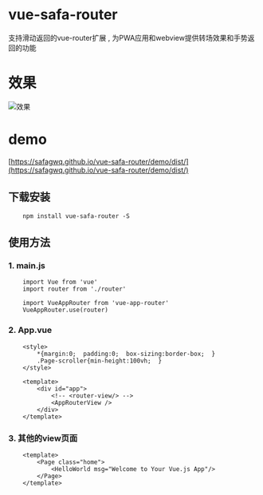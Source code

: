 # vue-safa-router
支持滑动返回的vue-router扩展 , 为PWA应用和webview提供转场效果和手势返回的功能

# 效果
![效果](https://safagwq.github.io/vue-safa-router/demo/dist/demo-0001.png)


# demo
[https://safagwq.github.io/vue-safa-router/demo/dist/](https://safagwq.github.io/vue-safa-router/demo/dist/)

## 下载安装
```
    npm install vue-safa-router -S
```

## 使用方法
### 1. main.js
```
    import Vue from 'vue'
    import router from './router'

    import VueAppRouter from 'vue-app-router'
    VueAppRouter.use(router)
```

### 2. App.vue
```
    <style>
        *{margin:0;  padding:0;  box-sizing:border-box;  }
        .Page-scroller{min-height:100vh;  }
    </style>

    <template>
        <div id="app">
            <!-- <router-view/> -->
            <AppRouterView />
        </div>
    </template>
```

### 3. 其他的view页面
```
    <template>
        <Page class="home">        
            <HelloWorld msg="Welcome to Your Vue.js App"/>
        </Page>
    </template>

```

